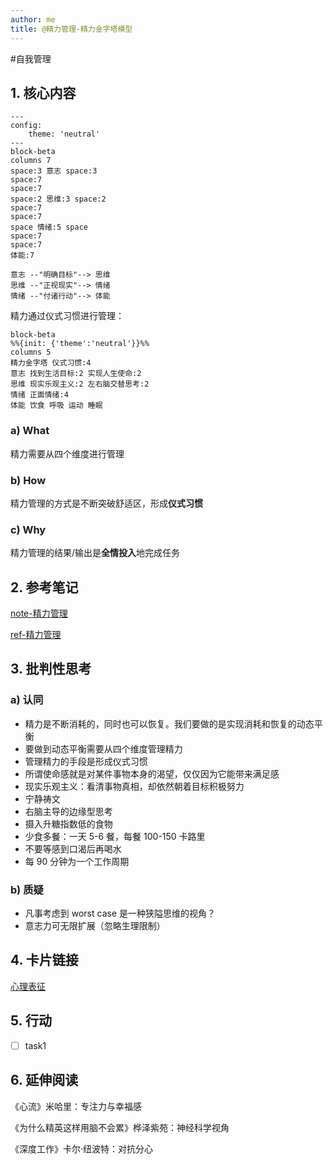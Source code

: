 ```yaml
---
author: me
title: @精力管理-精力金字塔模型
---
```

#自我管理

## 1\. 核心内容

```mermaid
---
config:
    theme: 'neutral'
---
block-beta
columns 7
space:3 意志 space:3 
space:7
space:7
space:2 思维:3 space:2 
space:7
space:7
space 情绪:5 space 
space:7
space:7
体能:7 

意志 --"明确目标"--> 思维
思维 --"正视现实"--> 情绪
情绪 --"付诸行动"--> 体能

```

精力通过仪式习惯进行管理：

```mermaid
block-beta
%%{init: {'theme':'neutral'}}%%
columns 5
精力金字塔 仪式习惯:4
意志 找到生活目标:2 实现人生使命:2
思维 现实乐观主义:2 左右脑交替思考:2
情绪 正面情绪:4
体能 饮食 呼吸 运动 睡眠
```

### a) What

精力需要从四个维度进行管理

### b) How

精力管理的方式是不断突破舒适区，形成**仪式习惯**

### c) Why

精力管理的结果/输出是**全情投入**地完成任务

## 2\. 参考笔记

[note-精力管理](note-精力管理)

[ref-精力管理](ref-精力管理)

## 3. 批判性思考

### a) 认同

- 精力是不断消耗的，同时也可以恢复。我们要做的是实现消耗和恢复的动态平衡
- 要做到动态平衡需要从四个维度管理精力
- 管理精力的手段是形成仪式习惯
- 所谓使命感就是对某件事物本身的渴望，仅仅因为它能带来满足感
- 现实乐观主义：看清事物真相，却依然朝着目标积极努力
- 宁静祷文
- 右脑主导的边缘型思考
- 摄入升糖指数低的食物
- 少食多餐：一天 5-6 餐，每餐 100-150 卡路里
- 不要等感到口渴后再喝水
- 每 90 分钟为一个工作周期

### b) 质疑

- 凡事考虑到 worst case 是一种狭隘思维的视角？
- 意志力可无限扩展（忽略生理限制）

## 4. 卡片链接

[心理表征](card-@刻意练习-刻意练习)

## 5. 行动

- [ ] task1

## 6. 延伸阅读

《心流》米哈里：专注力与幸福感

《为什么精英这样用脑不会累》桦泽紫苑：神经科学视角

《深度工作》卡尔·纽波特：对抗分心
